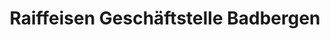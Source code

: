 ---
title: "Raiffeisen Geschäftstelle Badbergen"
url: /badbergen/raiffeisen-geschaeftstelle-badbergen/
shop: Landwirtschaftlich
---